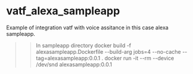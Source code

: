 # vatf_alexa_sampleapp
Example of integration vatf with voice assitance in this case alexa sampleapp.

>> In sampleapp directory
>> docker build -f alexasampleapp.Dockerfile --build-arg jobs=4 --no-cache --tag=alexasampleapp:0.0.1 .
>> docker run -it --rm --device /dev/snd alexasampleapp:0.0.1
